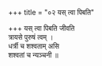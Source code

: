 +++
title = "०२ यस् त्वा पिबति"

+++
यस् त्वा पिबति जीवति  
त्रायसे पुरुषं त्वम् ।  
धर्त्री च शश्वताम् असि  
शश्वतां च न्यञ्चनी ॥
